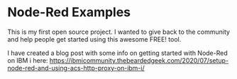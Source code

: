 # Node-Red Examples
This is my first open source project. I wanted to give back to the community and help people get started using this awesome FREE! tool.

I have created a blog post with some info on getting started with Node-Red on IBM i here:
https://ibmicommunity.thebeardedgeek.com/2020/07/setup-node-red-and-using-acs-http-proxy-on-ibm-i/

